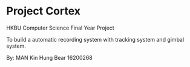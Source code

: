 # Project Cortex

HKBU Computer Science Final Year Project

To build a automatic recording system with tracking system and gimbal system.

By: MAN Kin Hung Bear 16200268